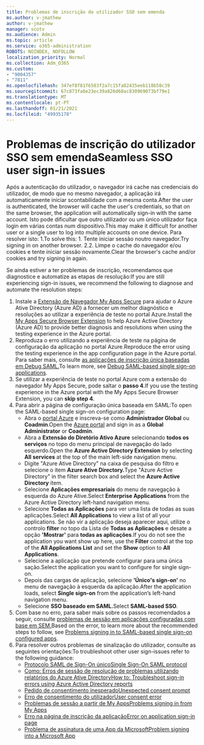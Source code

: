 ```yaml
---
title: Problemas de inscrição do utilizador SSO sem emenda
ms.author: v-jmathew
author: v-jmathew
manager: scotv
ms.audience: Admin
ms.topic: article
ms.service: o365-administration
ROBOTS: NOINDEX, NOFOLLOW
localization_priority: Normal
ms.collection: Adm_O365
ms.custom:
- "9004357"
- "7811"
ms.openlocfilehash: 347ef8f8176583f2a7c15fa82435eeb118b58c39
ms.sourcegitcommit: 67c873fa6e23ec39a826d60ac830969073bf79e1
ms.translationtype: MT
ms.contentlocale: pt-PT
ms.lasthandoff: 01/21/2021
ms.locfileid: "49935178"
---
```

# <a name="seamless-sso-user-sign-in-issues"></a><span data-ttu-id="59bd5-102">Problemas de inscrição do utilizador SSO sem emenda</span><span class="sxs-lookup"><span data-stu-id="59bd5-102">Seamless SSO user sign-in issues</span></span>

<span data-ttu-id="59bd5-103">Após a autenticação do utilizador, o navegador irá cache nas credenciais do utilizador, de modo que no mesmo navegador, a aplicação irá automaticamente iniciar scontabilidade com a mesma conta.</span><span class="sxs-lookup"><span data-stu-id="59bd5-103">After the user is authenticated, the browser will cache the user's credentials, so that on the same browser, the application will automatically sign-in with the same account.</span></span> <span data-ttu-id="59bd5-104">Isto pode dificultar que outro utilizador ou um único utilizador faça login em várias contas num dispositivo.</span><span class="sxs-lookup"><span data-stu-id="59bd5-104">This may make it difficult for another user or a single user to log into multiple accounts on one device.</span></span> <span data-ttu-id="59bd5-105">Para resolver isto: 1.</span><span class="sxs-lookup"><span data-stu-id="59bd5-105">To solve this: 1.</span></span> <span data-ttu-id="59bd5-106">Tente iniciar sessão noutro navegador.</span><span class="sxs-lookup"><span data-stu-id="59bd5-106">Try signing in on another browser.</span></span> <span data-ttu-id="59bd5-107">2.</span><span class="sxs-lookup"><span data-stu-id="59bd5-107">2.</span></span> <span data-ttu-id="59bd5-108">Limpe o cache do navegador e/ou cookies e tente iniciar sessão novamente.</span><span class="sxs-lookup"><span data-stu-id="59bd5-108">Clear the browser's cache and/or cookies and try signing in again.</span></span>

<span data-ttu-id="59bd5-109">Se ainda estiver a ter problemas de inscrição, recomendamos que diagnostice e automatize as etapas de resolução:</span><span class="sxs-lookup"><span data-stu-id="59bd5-109">If you are still experiencing sign-in issues, we recommend the following to diagnose and automate the resolution steps:</span></span>

1. <span data-ttu-id="59bd5-110">Instale a [Extensão de Navegador My Apps Secure](https://docs.microsoft.com/azure/active-directory/manage-apps/access-panel-extension-problem-installing) para ajudar o Azure Ative Directory (Azure AD) a fornecer um melhor diagnóstico e resoluções ao utilizar a experiência de teste no portal Azure.</span><span class="sxs-lookup"><span data-stu-id="59bd5-110">Install the [My Apps Secure Browser Extension](https://docs.microsoft.com/azure/active-directory/manage-apps/access-panel-extension-problem-installing) to help Azure Active Directory (Azure AD) to provide better diagnosis and resolutions when using the testing experience in the Azure portal.</span></span>
2. <span data-ttu-id="59bd5-111">Reproduza o erro utilizando a experiência de teste na página de configuração da aplicação no portal Azure.</span><span class="sxs-lookup"><span data-stu-id="59bd5-111">Reproduce the error using the testing experience in the app configuration page in the Azure portal.</span></span> <span data-ttu-id="59bd5-112">Para saber mais, consulte [as aplicações de inscrição única baseadas em Debug SAML.](https://docs.microsoft.com/azure/active-directory/azuread-dev/howto-v1-debug-saml-sso-issues)</span><span class="sxs-lookup"><span data-stu-id="59bd5-112">To learn more, see [Debug SAML-based single sign-on applications](https://docs.microsoft.com/azure/active-directory/azuread-dev/howto-v1-debug-saml-sso-issues).</span></span>
3. <span data-ttu-id="59bd5-113">Se utilizar a experiência de teste no portal Azure com a extensão do navegador My Apps Secure, pode saltar o **passo 4**.</span><span class="sxs-lookup"><span data-stu-id="59bd5-113">If you use the testing experience in the Azure portal with the My Apps Secure Browser Extension, you can **skip step 4**.</span></span>
4. <span data-ttu-id="59bd5-114">Para abrir a página de configuração única baseada em SAML:</span><span class="sxs-lookup"><span data-stu-id="59bd5-114">To open the SAML-based single sign-on configuration page:</span></span>
    - <span data-ttu-id="59bd5-115">Abra o [portal Azure](https://portal.azure.com/) e inscreva-se como **Administrador Global** ou **Coadmin**.</span><span class="sxs-lookup"><span data-stu-id="59bd5-115">Open the [Azure portal](https://portal.azure.com/) and sign in as a **Global Administrator** or **Coadmin**.</span></span>
    - <span data-ttu-id="59bd5-116">Abra a **Extensão do Diretório Ativo Azure** selecionando **todos os serviços** no topo do menu principal de navegação do lado esquerdo.</span><span class="sxs-lookup"><span data-stu-id="59bd5-116">Open the **Azure Active Directory Extension** by selecting **All services** at the top of the main left-side navigation menu.</span></span>
    - <span data-ttu-id="59bd5-117">Digite "Azure Ative Directory" na caixa de pesquisa do filtro e selecione o item **Azure Ative Directory.**</span><span class="sxs-lookup"><span data-stu-id="59bd5-117">Type "Azure Active Directory" in the filter search box and select the **Azure Active Directory** item.</span></span>
    - <span data-ttu-id="59bd5-118">Selecione **Aplicações empresariais** do menu de navegação à esquerda do Azure Ative.</span><span class="sxs-lookup"><span data-stu-id="59bd5-118">Select **Enterprise Applications** from the Azure Active Directory left-hand navigation menu.</span></span>
    - <span data-ttu-id="59bd5-119">Selecione **Todas as Aplicações** para ver uma lista de todas as suas aplicações.</span><span class="sxs-lookup"><span data-stu-id="59bd5-119">Select **All Applications** to view a list of all your applications.</span></span> <span data-ttu-id="59bd5-120">Se não vir a aplicação deseja aparecer aqui, utilize o controlo **filter** no topo da Lista de **Todas as Aplicações** e desate a opção **'Mostrar'** para **todas as aplicações**.</span><span class="sxs-lookup"><span data-stu-id="59bd5-120">If you do not see the application you want show up here, use the **Filter** control at the top of the **All Applications List** and set the **Show** option to **All Applications**.</span></span>
    - <span data-ttu-id="59bd5-121">Selecione a aplicação que pretende configurar para uma única sação.</span><span class="sxs-lookup"><span data-stu-id="59bd5-121">Select the application you want to configure for single sign-on.</span></span>
    - <span data-ttu-id="59bd5-122">Depois das cargas de aplicação, selecione **'Único's sign-on'** no menu de navegação à esquerda da aplicação.</span><span class="sxs-lookup"><span data-stu-id="59bd5-122">After the application loads, select **Single sign-on** from the application’s left-hand navigation menu.</span></span>
    - <span data-ttu-id="59bd5-123">Selecione **SSO baseado em SAML.**</span><span class="sxs-lookup"><span data-stu-id="59bd5-123">Select **SAML-based SSO**.</span></span>
5. <span data-ttu-id="59bd5-124">Com base no erro, para saber mais sobre os passos recomendados a seguir, consulte [problemas de sessão em aplicações configuradas com base em SEM.](https://docs.microsoft.com/azure/active-directory/manage-apps/application-sign-in-problem-federated-sso-gallery#application-not-found-in-directory)</span><span class="sxs-lookup"><span data-stu-id="59bd5-124">Based on the error, to learn more about the recommended steps to follow, see [Problems signing in to SAML-based single sign-on configured apps](https://docs.microsoft.com/azure/active-directory/manage-apps/application-sign-in-problem-federated-sso-gallery#application-not-found-in-directory).</span></span>
6. <span data-ttu-id="59bd5-125">Para resolver outros problemas de sinalização do utilizador, consulte as seguintes orientações:</span><span class="sxs-lookup"><span data-stu-id="59bd5-125">To troubleshoot other user sign-issues refer to the following guidance:</span></span>
    - [<span data-ttu-id="59bd5-126">Protocolo SAML de Sign-On único</span><span class="sxs-lookup"><span data-stu-id="59bd5-126">Single Sign-On SAML protocol</span></span>](https://docs.microsoft.com/azure/active-directory/develop/single-sign-on-saml-protocol)
    - [<span data-ttu-id="59bd5-127">Como: Erros de sessão de resolução de problemas utilizando relatórios do Azure Ative Directory</span><span class="sxs-lookup"><span data-stu-id="59bd5-127">How to: Troubleshoot sign-in errors using Azure Active Directory reports</span></span>](https://docs.microsoft.com/azure/active-directory/reports-monitoring/howto-troubleshoot-sign-in-errors)
    - [<span data-ttu-id="59bd5-128">Pedido de consentimento inesperado</span><span class="sxs-lookup"><span data-stu-id="59bd5-128">Unexpected consent prompt</span></span>](https://docs.microsoft.com/azure/active-directory/manage-apps/application-sign-in-unexpected-user-consent-prompt)
    - [<span data-ttu-id="59bd5-129">Erro de consentimento do utilizador</span><span class="sxs-lookup"><span data-stu-id="59bd5-129">User consent error</span></span>](https://docs.microsoft.com/azure/active-directory/manage-apps/application-sign-in-unexpected-user-consent-error)
    - [<span data-ttu-id="59bd5-130">Problemas de sessão a partir de My Apps</span><span class="sxs-lookup"><span data-stu-id="59bd5-130">Problems signing in from My Apps</span></span>](https://docs.microsoft.com/azure/active-directory/manage-apps/application-sign-in-other-problem-access-panel)
    - [<span data-ttu-id="59bd5-131">Erro na página de inscrição da aplicação</span><span class="sxs-lookup"><span data-stu-id="59bd5-131">Error on application sign-in page</span></span>](https://docs.microsoft.com/azure/active-directory/manage-apps/application-sign-in-problem-application-error)
    - [<span data-ttu-id="59bd5-132">Problema de assinatura de uma App da Microsoft</span><span class="sxs-lookup"><span data-stu-id="59bd5-132">Problem signing into a Microsoft App</span></span>](https://docs.microsoft.com/azure/active-directory/manage-apps/application-sign-in-problem-first-party-microsoft)
